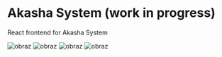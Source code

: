 # Akasha System (work in progress)
React frontend for Akasha System

![obraz](https://user-images.githubusercontent.com/26521952/192246970-8158aec3-7622-481e-b258-9322ee726532.png)
![obraz](https://user-images.githubusercontent.com/26521952/192246480-42bea284-7204-462b-8962-0f253a3ae9cd.png)
![obraz](https://user-images.githubusercontent.com/26521952/192246715-d522efe2-816d-482b-a850-dbe245574337.png)
![obraz](https://user-images.githubusercontent.com/26521952/192246865-46d31f2f-2fff-4235-a597-925f07132874.png)
